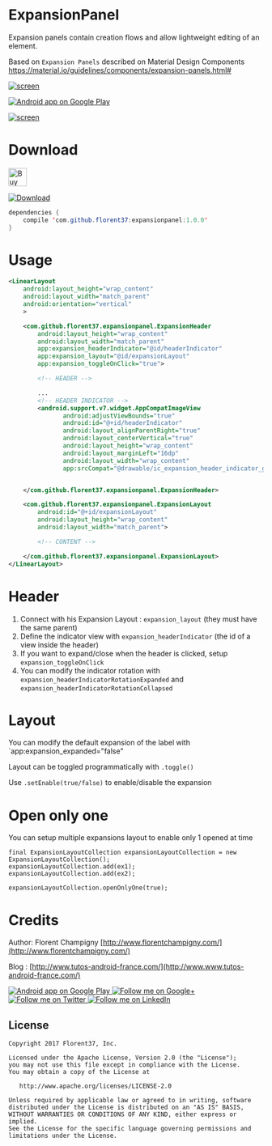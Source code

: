 # ExpansionPanel
Expansion panels contain creation flows and allow lightweight editing of an element.

Based on `Expansion Panels` described on Material Design Components 
https://material.io/guidelines/components/expansion-panels.html#

[![screen](https://raw.githubusercontent.com/florent37/ExpansionPanel/master/medias/material-components-expansion-panels.png)](https://www.github.com/florent37/ExpansionPanel)

<a href="https://goo.gl/WXW8Dc">
  <img alt="Android app on Google Play" src="https://developer.android.com/images/brand/en_app_rgb_wo_45.png" />
</a>

[![screen](https://raw.githubusercontent.com/florent37/ExpansionPanel/master/medias/video1.gif)](https://www.github.com/florent37/ExpansionPanel)

# Download

<a href='https://ko-fi.com/A160LCC' target='_blank'><img height='36' style='border:0px;height:36px;' src='https://az743702.vo.msecnd.net/cdn/kofi1.png?v=0' border='0' alt='Buy Me a Coffee at ko-fi.com' /></a>

[ ![Download](https://api.bintray.com/packages/florent37/maven/expansionpanel/images/download.svg) ](https://bintray.com/florent37/maven/viewtooltip/_latestVersion)
```java
dependencies {
    compile 'com.github.florent37:expansionpanel:1.0.0'
}
```

# Usage

```xml
<LinearLayout
    android:layout_height="wrap_content"
    android:layout_width="match_parent"
    android:orientation="vertical"
    >

    <com.github.florent37.expansionpanel.ExpansionHeader
        android:layout_height="wrap_content"
        android:layout_width="match_parent"
        app:expansion_headerIndicator="@id/headerIndicator"
        app:expansion_layout="@id/expansionLayout"
        app:expansion_toggleOnClick="true">

        <!-- HEADER -->

        ...
        <!-- HEADER INDICATOR -->
        <android.support.v7.widget.AppCompatImageView
               android:adjustViewBounds="true"
               android:id="@+id/headerIndicator"
               android:layout_alignParentRight="true"
               android:layout_centerVertical="true"
               android:layout_height="wrap_content"
               android:layout_marginLeft="16dp"
               android:layout_width="wrap_content"
               app:srcCompat="@drawable/ic_expansion_header_indicator_grey_24dp" />


    </com.github.florent37.expansionpanel.ExpansionHeader>

    <com.github.florent37.expansionpanel.ExpansionLayout
        android:id="@+id/expansionLayout"
        android:layout_height="wrap_content"
        android:layout_width="match_parent">

        <!-- CONTENT -->

    </com.github.florent37.expansionpanel.ExpansionLayout>
</LinearLayout>

```

# Header

1. Connect with his Expansion Layout : `expansion_layout` (they must have the same parent)
2. Define the indicator view with `expansion_headerIndicator` (the id of a view inside the header)
3. If you want to expand/close when the header is clicked, setup `expansion_toggleOnClick`
4. You can modify the indicator rotation with `expansion_headerIndicatorRotationExpanded` and `expansion_headerIndicatorRotationCollapsed`

# Layout

You can modify the default expansion of the label with `app:expansion_expanded="false"

Layout can be toggled programmatically with `.toggle()`

Use `.setEnable(true/false)` to enable/disable the expansion

# Open only one

You can setup multiple expansions layout to enable only 1 opened at time

```
final ExpansionLayoutCollection expansionLayoutCollection = new ExpansionLayoutCollection();
expansionLayoutCollection.add(ex1);
expansionLayoutCollection.add(ex2);

expansionLayoutCollection.openOnlyOne(true);
```

# Credits

Author: Florent Champigny [http://www.florentchampigny.com/](http://www.florentchampigny.com/)

Blog : [http://www.tutos-android-france.com/](http://www.www.tutos-android-france.com/)


<a href="https://goo.gl/WXW8Dc">
  <img alt="Android app on Google Play" src="https://developer.android.com/images/brand/en_app_rgb_wo_45.png" />
</a>

<a href="https://plus.google.com/+florentchampigny">
  <img alt="Follow me on Google+"
       src="https://raw.githubusercontent.com/florent37/DaVinci/master/mobile/src/main/res/drawable-hdpi/gplus.png" />
</a>
<a href="https://twitter.com/florent_champ">
  <img alt="Follow me on Twitter"
       src="https://raw.githubusercontent.com/florent37/DaVinci/master/mobile/src/main/res/drawable-hdpi/twitter.png" />
</a>
<a href="https://www.linkedin.com/in/florentchampigny">
  <img alt="Follow me on LinkedIn"
       src="https://raw.githubusercontent.com/florent37/DaVinci/master/mobile/src/main/res/drawable-hdpi/linkedin.png" />
</a>


License
--------

    Copyright 2017 Florent37, Inc.

    Licensed under the Apache License, Version 2.0 (the "License");
    you may not use this file except in compliance with the License.
    You may obtain a copy of the License at

       http://www.apache.org/licenses/LICENSE-2.0

    Unless required by applicable law or agreed to in writing, software
    distributed under the License is distributed on an "AS IS" BASIS,
    WITHOUT WARRANTIES OR CONDITIONS OF ANY KIND, either express or implied.
    See the License for the specific language governing permissions and
    limitations under the License.
